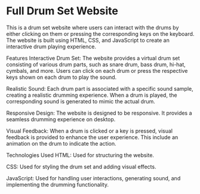 # Full Drum Set Website
This is a drum set website where users can interact with the drums by either clicking on them or pressing the corresponding keys on the keyboard. The website is built using HTML, CSS, and JavaScript to create an interactive drum playing experience.


Features
Interactive Drum Set: The website provides a virtual drum set consisting of various drum parts, such as snare drum, bass drum, hi-hat, cymbals, and more. Users can click on each drum or press the respective keys shown on each drum to play the sound.

Realistic Sound: Each drum part is associated with a specific sound sample, creating a realistic drumming experience. When a drum is played, the corresponding sound is generated to mimic the actual drum.

Responsive Design: The website is designed to be responsive. It provides a seamless drumming experience on desktop.

Visual Feedback: When a drum is clicked or a key is pressed, visual feedback is provided to enhance the user experience. This include an animation on the drum to indicate the action.


Technologies Used
HTML: Used for structuring the website.

CSS: Used for styling the drum set and adding visual effects.

JavaScript: Used for handling user interactions, generating sound, and implementing the drumming functionality.
